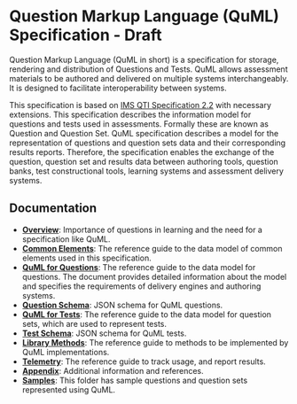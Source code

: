 # Question Markup Language (QuML) Specification - Draft

Question Markup Language (QuML in short) is a specification for storage, rendering and distribution of Questions and Tests. QuML allows assessment materials to be authored and delivered on multiple systems interchangeably. It is designed to facilitate interoperability between systems.

This specification is based on [IMS QTI Specification 2.2](http://www.imsglobal.org/question/index.html#version2.2) with necessary extensions. This specification describes the information model for questions and tests used in assessments. Formally these are known as Question and Question Set. QuML specification describes a model for the representation of questions and question sets data and their corresponding results reports. Therefore, the specification enables the exchange of the question, question set and results data between authoring tools, question banks, test constructional tools, learning systems and assessment delivery systems.

## Documentation

- [**Overview**](https://github.com/sunbird-specs/inQuiry/blob/master/overview.md): Importance of questions in learning and the need for a specification like QuML.
- [**Common Elements**](https://github.com/sunbird-specs/inQuiry/blob/master/v1/common.md): The reference guide to the data model of common elements used in this specification.
- [**QuML for Questions**](https://github.com/sunbird-specs/inQuiry/blob/master/v1/question.md): The reference guide to the data model for questions. The document provides detailed information about the model and specifies the requirements of delivery engines and authoring systems.
- [**Question Schema**](https://github.com/sunbird-specs/inQuiry/blob/master/v1/question-schema.json): JSON schema for QuML questions.
- [**QuML for Tests**](https://github.com/sunbird-specs/inQuiry/blob/master/v1/questionSet.md): The reference guide to the data model for question sets, which are used to represent tests.
- [**Test Schema**](https://github.com/sunbird-specs/inQuiry/blob/master/v1/question-set-schema.json): JSON schema for QuML tests.
- [**Library Methods**](https://github.com/sunbird-specs/inQuiry/blob/master/v1/methods.md): The reference guide to methods to be implemented by QuML implementations.
- [**Telemetry**](https://github.com/sunbird-specs/inQuiry/blob/master/v1/telemetry.md): The reference guide to track usage, and report results.
- [**Appendix**](https://github.com/sunbird-specs/inQuiry/blob/master/v1/appendix.md): Additional information and references.
- [**Samples**](https://github.com/sunbird-specs/inQuiry/tree/master/v1/samples): This folder has sample questions and question sets represented using QuML.


